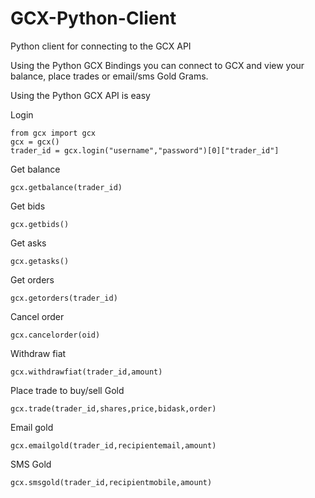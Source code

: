 # GCX-Python-Client
Python client for connecting to the GCX API 

Using the Python GCX Bindings you can connect to GCX and view your balance, place trades or email/sms Gold Grams.

Using the Python GCX API is easy

Login
```
from gcx import gcx
gcx = gcx()
trader_id = gcx.login("username","password")[0]["trader_id"]
```

Get balance
```
gcx.getbalance(trader_id)
```

Get bids
```
gcx.getbids()
```

Get asks
```
gcx.getasks()
```

Get orders
```
gcx.getorders(trader_id)
```

Cancel order
```
gcx.cancelorder(oid)
```

Withdraw fiat
```
gcx.withdrawfiat(trader_id,amount)
```

Place trade to buy/sell Gold
```
gcx.trade(trader_id,shares,price,bidask,order)
```

Email gold
```
gcx.emailgold(trader_id,recipientemail,amount)
```
SMS Gold
```
gcx.smsgold(trader_id,recipientmobile,amount)
```




